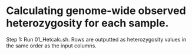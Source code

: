 # Calculating genome-wide observed heterozygosity for each sample. 

Step 1: Run 01_Hetcalc.sh. Rows are outputted as heterozygosity values in the same order as the input columns. 
